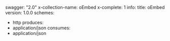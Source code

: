 swagger: "2.0"
x-collection-name: oEmbed
x-complete: 1
info:
  title: oEmbed
  version: 1.0.0
schemes:
- http
produces:
- application/json
consumes:
- application/json